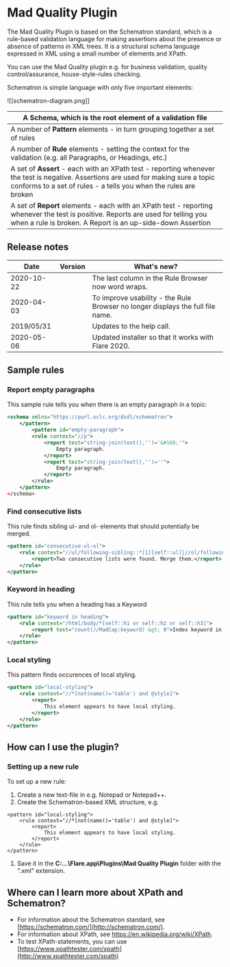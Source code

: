 # Mad Quality Plugin

The Mad Quality Plugin is based on the Schematron  standard, which is a rule-based validation language for making  assertions about the presence or absence of patterns in XML trees. It is a structural schema language expressed in XML using a small number of  elements and XPath.

You can use the Mad Quality plugin e.g. for business validation, quality control/assurance, house-style-rules checking.

Schematron is  simple language with only five important elements:

![[schematron-diagram.png]]    

| A **Schema**, which is the root element of a validation file |
| ------------------------------------------------------------ |
| A number of **Pattern** elements - in turn grouping together a set of rules |
| A number of **Rule** elements - setting the context for the validation (e.g. all Paragraphs, or Headings, etc.) |
| A set of **Assert** - each with an XPath test - reporting whenever the test is negative. Assertions are used for making sure a topic conforms to a set of rules - a tells you  when the rules are broken |
| A set of **Report** elements -  each with an XPath test - reporting whenever the test is positive.  Reports are used for telling you when a rule is broken. A Report is an  up-side-down Assertion |

## Release notes

| Date       | Version | What's new?                                                  |
| ---------- | ------- | ------------------------------------------------------------ |
| 2020-10-22 |         | The last column in the Rule Browser now word wraps.          |
| 2020-04-03 |         | To improve usability - the Rule Browser no longer displays the full file name. |
| 2019/05/31 |         | Updates to the help call.                                    |
| 2020-05-06 |         | Updated installer so that it works with Flare 2020.          |

## Sample rules

### Report empty paragraphs

This sample rule tells you when there is an empty paragraph in a topic:

```xml
<schema xmlns="https://purl.oclc.org/dsdl/schematron">
 	</pattern>
		<pattern id="empty-paragraph">
		<rule context="//p">
			<report test="string-join(text(),'')='&#160;'">
				Empty paragraph.
			</report>
			<report test="string-join(text(),'')=''">
				Empty paragraph.
			</report>
		</rule>
	</pattern>
</schema>   
```

### Find consecutive lists

This rule finds sibling ul- and ol- elements that should potentially be merged.

```xml
<pattern id="consecutive-ul-ol">
	<rule context="//ul/following-sibling::*[1][self::ul]|//ol/following-sibling::*[1][self::ol]">
		<report>Two consecutive lists were found. Merge them.</report>
	</rule>
</pattern>
```

### Keyword in heading

This rule tells you when a heading has a Keyword

```xml
<pattern id="keyword in heading">
	<rule context="/html/body/*[self::h1 or self::h2 or self::h3]">
		<report test="count(//MadCap:keyword) &gt; 0">Index keyword in heading.</report>
	</rule>
</pattern>
```

### Local styling

This pattern finds occurences of local styling.

```xml
<pattern id="local-styling">
	<rule context="//*[not(name()='table') and @style]">
		<report>
			This element appears to have local styling. 
		</report>
	</rule>
</pattern>
```

## How can I use the plugin?

### Setting up a new rule

To set up a new rule:

1. Create a new text-file in e.g. Notepad or Notepad++.
2. Create the Schematron-based XML structure, e.g.

```
<pattern id="local-styling">
	<rule context="//*[not(name()='table') and @style]">
		<report>
			This element appears to have local styling. 
		</report>
	</rule>
</pattern>
```

1. Save it in the **C:...\Flare.app\Plugins\Mad Quality Plugin** folder with the ".xml" extension.

## Where can I learn more about XPath and Schematron?

- For information about the Schematron standard, see [https://schematron.com/](http://schematron.com/).
- For information about XPath, see https://en.wikipedia.org/wiki/XPath.
- To test XPath-statements, you can use [https://www.xpathtester.com/xpath](http://www.xpathtester.com/xpath)
